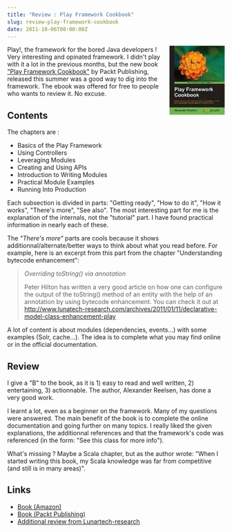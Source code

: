 ```yaml
---
title: "Review : Play Framework Cookbook"
slug: review-play-framework-cookbook
date: 2011-10-06T00:00:00Z
---
```


<img src="/img/posts/play_framework_cookbook.jpg" style="float:right"/>

Play!, the framework for the bored Java developers ! Very interesting and opinated framework.
I didn't play with it a lot in the previous months, but the new book ["Play Framework Cookbook"](http://www.packtpub.com/play-framework-cookbook/book) by Packt Publishing, 
released this summer was a good way to dig into the framework. 
The ebook was offered for free to people who wants to review it. No excuse.

## Contents

The chapters are :

* Basics of the Play Framework
* Using Controllers
* Leveraging Modules
* Creating and Using APIs
* Introduction to Writing Modules
* Practical Module Examples
* Running Into Production

Each subsection is divided in parts: "Getting ready", "How to do it", "How it works", "There's more", "See also".
The most interesting part for me is the explanation of the internals, not the "tutorial" part.
I have found practical information in nearly each of these.

The _"There's more"_ parts are cools because it shows additionnal/alternate/better ways to think about what you read before.
For example, here is an excerpt from this part from the chapter "Understanding bytecode enhancement":

> *Overriding toString() via annotation*
> 
> Peter Hilton has written a very good article on how one can configure the output of the toString() method of an entity with the help of an annotation by using bytecode enhancement. You can check it out at http://www.lunatech-research.com/archives/2011/01/11/declarative-model-class-enhancement-play

A lot of content is about modules (dependencies, events...) with some examples (Solr, cache...).
The idea is to complete what you may find online or in the official documentation.

## Review

I give a "B" to the book, as it is 1) easy to read and well written, 2) entertaining, 3) actionnable. 
The author, Alexander Reelsen, has done a very good work. 

I learnt a lot, even as a beginner on the framework. Many of my questions were answered. 
The main benefit of the book is to complete the online documentation and going further on many topics. 
I really liked the given explanations, the additionnal references and that the framework's code was referenced (in the form: "See this class for more info"). 

What's missing ? Maybe a Scala chapter, but as the author wrote: 
"When I started writing this book, my Scala knowledge was far from competitive (and still is in many areas)".

## Links

* [Book (Amazon)](http://www.amazon.fr/gp/product/1849515522?ie=UTF8&tag=tosqu-21)
* [Book (Packt Publishing)](http://www.packtpub.com/play-framework-cookbook/book)
* [Additional review from Lunartech-research](http://www.lunatech-research.com/archives/2011/09/19/playframework-cookbook-review)

